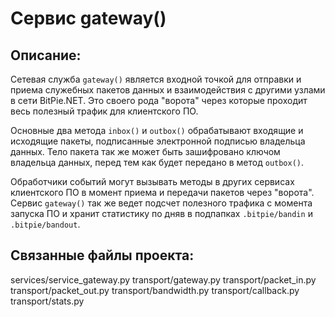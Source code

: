 ﻿# Сервис gateway()

## Описание:
Сетевая служба `gateway()` является входной точкой для отправки и приема служебных пакетов данных и взаимодействия с другими узлами в сети BitPie.NET. Это своего рода "ворота" через которые проходит весь полезный трафик для клиентского ПО. 

Основные два метода `inbox()` и `outbox()` обрабатывают входящие и исходящие пакеты, подписанные электронной подписью владельца данных. 
Тело пакета так же может быть зашифровано ключом владельца данных, перед тем как будет передано в метод `outbox()`. 

Обработчики событий могут вызывать методы в других сервисах клиентского ПО в момент приема и передачи пакетов через "ворота". 
Сервис `gateway()` так же ведет подсчет полезного трафика с момента запуска ПО и хранит статистику по дняв в подпапках `.bitpie/bandin` и `.bitpie/bandout`.

## Связанные файлы проекта:
services/service_gateway.py 
transport/gateway.py
transport/packet_in.py
transport/packet_out.py 
transport/bandwidth.py 
transport/callback.py
transport/stats.py

